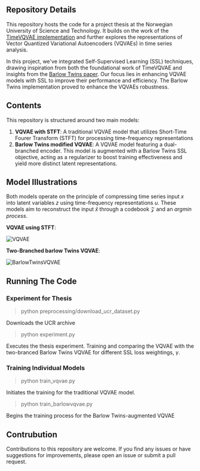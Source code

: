 ## Repository  Details

This repository hosts the code for a project thesis at the Norwegian University of Science and Technology. It builds on the work of the [TimeVQVAE implementation](https://github.com/ML4ITS/TimeVQVAE) and further explores the representations of Vector Quantized Variational Autoencoders (VQVAEs) in time series analysis.

In this project, we've integrated Self-Supervised Learning (SSL) techniques, drawing inspiration from both the foundational work of TimeVQVAE and insights from the [Barlow Twins paper](https://arxiv.org/abs/2103.03230). Our focus lies in enhancing VQVAE models with SSL to improve their performance and efficiency. The Barlow Twins implementation proved to enhance the VQVAEs robustness. 

## Contents
This repository is structured around two main models:
1. **VQVAE with STFT**: A traditional VQVAE model that utilizes Short-Time Fourer Transform (STFT) for processing time-frequency representations
2. **Barlow Twins modified VQVAE**: A VQVAE model featuring a dual-branched encoder. This model is augmented with a Barlow Twins SSL objective, acting as a regularizer to boost training effectiveness and yield more distinct latent representations.

## Model Illustrations
Both models operate on the principle of compressing time series input $x$ into latent variables $z$ using time-frequency representations $u$. These models aim to reconstruct the input $\hat{x}$ through a codebook $\mathcal{Z}$ and an $\textit{argmin process}$. 

**VQVAE using STFT**:

![VQVAE](https://github.com/erlendlokna/Barlow-Twins-VQVAE/assets/80318998/d29e1f57-114d-4e62-b29b-c7cdab69942c)

**Two-Branched barlow Twins VQVAE**:

![BarlowTwinsVQVAE](https://github.com/erlendlokna/Barlow-Twins-VQVAE/assets/80318998/574e021b-6eab-45e4-bd75-0b61c956ee14)

## Running The Code
### Experiment for Thesis
> python preprocessing/download_ucr_dataset.py 

Downloads the UCR archive

> python experiment.py 

Executes the thesis experiment. Training and  comparing the VQVAE with the two-branced Barlow Twins VQVAE for different SSL loss weightings, $\gamma$.

### Training Individual Models
> python train_vqvae.py 

Initiates the training for the traditional VQVAE model.

> python train_barlowvqvae.py

Begins the training process for the Barlow Twins-augmented VQVAE

## Contrubution
Contributions to this repository are welcome. If you find any issues or have suggestions for improvements, please open an issue or submit a pull request.